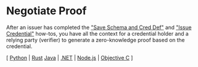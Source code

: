 # Negotiate Proof

After an issuer has completed the ["Save Schema and Cred Def"](../save-schema-and-cred-def/README.md)
and ["Issue Credential"](../issue-credential/README.md) how-tos, you have
all the context for a credential holder and a relying party (verifier)
to generate a zero-knowledge proof based on the credential.

[ [Python](python/README.md) |
  [Rust](rust/README.md) 
  [Java](../not-yet-written.md) | 
  [.NET](../not-yet-written.md) | 
  [Node.js](nodejs/README.md) | 
  [Objective C](../not-yet-written.md) ]
